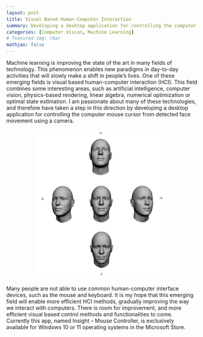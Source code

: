```yaml
---
layout: post
title: Visual Based Human-Computer Interaction
summary: Developing a desktop application for controlling the computer mouse cursor from detected face movement.
categories: [Computer Vision, Machine Learning]
# featured-img: rbar
mathjax: false
---
```


Machine learning is improving the state of the art in many fields of technology. This phenomenon enables new paradigms in day-to-day activities that will slowly make a shift in people’s lives. One of these emerging fields is visual based human-computer interaction (HCI). This field combines some interesting areas, such as artificial intelligence, computer vision, physics-based rendering, linear algebra, numerical optimization or optimal state estimation. I am passionate about many of these technologies, and therefore have taken a step in this direction by developing a desktop application for controlling the computer mouse cursor from detected face movement using a camera.

<figure>
    <p align="center"><img src="/assets/img/article_images/vbhci_001.jpg" width="80%"></p>
    <!-- <figcaption><p align="center"><b>Figure 1</b> - Faces</p></figcaption> -->
</figure>

Many people are not able to use common human-computer interface devices, such as the mouse and keyboard. It is my hope that this emerging field will enable more efficient HCI methods, gradually improving the way we interact with computers. There is room for improvement, and more efficient visual based control methods and functionalities to come. Currently this app, named Insight – Mouse Controller, is exclusively available for Windows 10 or 11 operating systems in the Microsoft Store. 

<script type="module" src="https://getbadgecdn.azureedge.net/ms-store-badge.bundled.js"></script>
<ms-store-badge
productid ="9PGL5GSN68JG"
animation="on">
</ms-store-badge>
